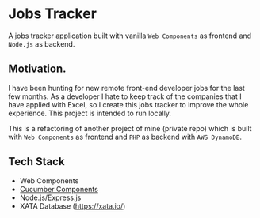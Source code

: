 # Jobs Tracker 

A jobs tracker application built with vanilla `Web Components` as frontend and `Node.js` as backend.

## Motivation.

I have been hunting for new remote front-end developer jobs for the last few months. As a developer I hate to keep track of the companies that I have applied with Excel, so I create this jobs tracker to improve the whole experience. This project is intended to run locally.

This is a refactoring of another project of mine (private repo) which is built with `Web Components` as frontend and `PHP` as backend with `AWS DynamoDB`.

## Tech Stack

- Web Components
- [Cucumber Components](https://github.com/heybran/cucumber-components)
- Node.js/Express.js
- XATA Database (https://xata.io/)
